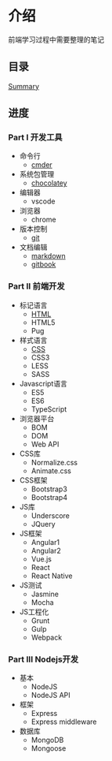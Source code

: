 # 介绍

前端学习过程中需要整理的笔记

## 目录

[Summary](/SUMMARY.md)

## 进度

### Part I 开发工具

* 命令行
  * [cmder](https://wchaochao.gitbooks.io/dev-tool/content/cli/cmder/)
* 系统包管理
  * [chocolatey](https://wchaochao.gitbooks.io/dev-tool/content/spm/chocolatey/)
* 编辑器
  * vscode
* 浏览器
  * chrome
* 版本控制
  * [git](https://wchaochao.gitbooks.io/dev-tool/content/vcs/git/)
* 文档编辑
  * [markdown](https://wchaochao.gitbooks.io/dev-tool/content/doc/markdown/)
  * [gitbook](https://wchaochao.gitbooks.io/dev-tool/content/doc/gitbook/)

### Part II 前端开发

* 标记语言
  * [HTML](https://wchaochao.gitbooks.io/frontend-dev/content/markup/html/)
  * HTML5
  * Pug
* 样式语言
  * [CSS](https://wchaochao.gitbooks.io/frontend-dev/content/style/css/)
  * CSS3
  * LESS
  * SASS
* Javascript语言
  * ES5
  * ES6
  * TypeScript
* 浏览器平台
  * BOM
  * DOM
  * Web API
* CSS库
  * Normalize.css
  * Animate.css
* CSS框架
  * Bootstrap3
  * Bootstrap4
* JS库
  * Underscore
  * JQuery
* JS框架
  * Angular1
  * Angular2
  * Vue.js
  * React
  * React Native
* JS测试
  * Jasmine
  * Mocha
* JS工程化
  * Grunt
  * Gulp
  * Webpack

### Part III Nodejs开发

* 基本
  * NodeJS
  * NodeJS API
* 框架
  * Express
  * Express middleware
* 数据库
  * MongoDB
  * Mongoose
